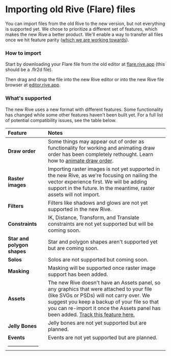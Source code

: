 # Importing old Rive \(Flare\) files

You can import files from the old Rive to the new version, but not everything is supported yet. We chose to prioritize a different set of features, which makes the new Rive a better product. We'll enable a way to transfer all files once we hit feature parity \([which we are working towards](https://feedback.rive.app/roadmap)\).

### How to import

Start by downloading your Flare file from the old editor at [flare.rive.app](https://flare.rive.app) \(this should be a .flr2d file\).

Then drag and drop the file into the new Rive editor or into the new Rive file browser at [editor.rive.app](https://editor.rive.app).

### What's supported

The new Rive uses a new format with different features. Some functionality has changed while some other features haven't been built yet. For a full list of potential compatibility issues, see the table below.

| Feature | Notes |
| :--- | :--- |
| **Draw order** | Some things may appear out of order as functionality for working and animating draw order has been completely rethought. Learn how to [animate draw order](../../editor/animate-mode/animating-draw-order.md).  |
| **Raster images** | Importing raster images is not yet supported in the new Rive, as we're focusing on nailing the vector experience first. We will be adding support in the future. In the meantime, raster assets will not import. |
| **Filters** | Filters like shadows and glows are not yet supported in the new Rive. |
| **Constraints** | IK, Distance, Transform, and Translate constraints are not yet supported but will be coming soon. |
| **Star and polygon  shapes** | Star and polygon shapes aren't supported yet but are coming soon. |
| **Solos** | Solos are not supported but coming soon. |
| **Masking** | Masking will be supported once raster image support has been added. |
| **Assets** | The new Rive doesn't have an Assets panel, so any graphics that were attached to your file \(like SVGs or PSDs\) will not carry over. We suggest you keep a backup of your file so that you can re-import it once the Assets panel has been added. [Track this feature here.](https://feedback.rive.app/116) |
| **Jelly Bones** | Jelly bones are not yet supported but are planned. |
| **Events** | Events are not yet supported but are planned. |
| –––––––––––– |  |

 

